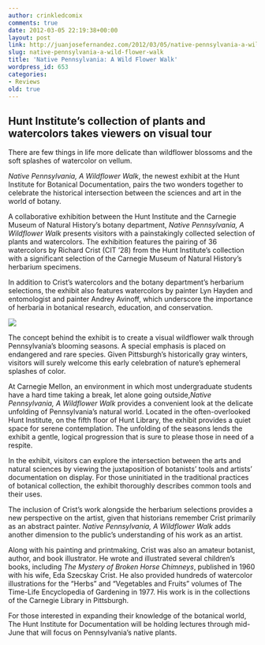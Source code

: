 ```yaml
---
author: crinkledcomix
comments: true
date: 2012-03-05 22:19:38+00:00
layout: post
link: http://juanjosefernandez.com/2012/03/05/native-pennsylvania-a-wild-flower-walk/
slug: native-pennsylvania-a-wild-flower-walk
title: 'Native Pennsylvania: A Wild Flower Walk'
wordpress_id: 653
categories:
- Reviews
old: true
---
```


## Hunt Institute’s collection of plants and watercolors takes viewers on visual tour


There are few things in life more delicate than wildflower blossoms and the soft splashes of watercolor on vellum.

_Native Pennsylvania, A Wildflower Walk_, the newest exhibit at the Hunt Institute for Botanical Documentation, pairs the two wonders together to celebrate the historical intersection between the sciences and art in the world of botany.

A collaborative exhibition between the Hunt Institute and the Carnegie Museum of Natural History’s botany department, _Native Pennsylvania, A Wildflower Walk_ presents visitors with a painstakingly collected selection of plants and watercolors. The exhibition features the pairing of 36 watercolors by Richard Crist (CIT ’28) from the Hunt Institute’s collection with a significant selection of the Carnegie Museum of Natural History’s herbarium specimens.

In addition to Crist’s watercolors and the botany department’s herbarium selections, the exhibit also features watercolors by painter Lyn Hayden and entomologist and painter Andrey Avinoff, which underscore the importance of herbaria in botanical research, education, and conservation.

[![](http://fernandezjuanjose.files.wordpress.com/2012/03/pillbox_-_hunt_library_flowers_-_kate_groschner_dsc_29161.jpeg)](http://fernandezjuanjose.files.wordpress.com/2012/03/pillbox_-_hunt_library_flowers_-_kate_groschner_dsc_29161.jpeg)

The concept behind the exhibit is to create a visual wildflower walk through Pennsylvania’s blooming seasons. A special emphasis is placed on endangered and rare species. Given Pittsburgh’s historically gray winters, visitors will surely welcome this early celebration of nature’s ephemeral splashes of color.

At Carnegie Mellon, an environment in which most undergraduate students have a hard time taking a break, let alone going outside,_Native Pennsylvania, A Wildflower Walk_ provides a convenient look at the delicate unfolding of Pennsylvania’s natural world. Located in the often-overlooked Hunt Institute, on the fifth floor of Hunt Library, the exhibit provides a quiet space for serene contemplation. The unfolding of the seasons lends the exhibit a gentle, logical progression that is sure to please those in need of a respite.

In the exhibit, visitors can explore the intersection between the arts and natural sciences by viewing the juxtaposition of botanists’ tools and artists’ documentation on display. For those uninitiated in the traditional practices of botanical collection, the exhibit thoroughly describes common tools and their uses.

The inclusion of Crist’s work alongside the herbarium selections provides a new perspective on the artist, given that historians remember Crist primarily as an abstract painter. _Native Pennsylvania, A Wildflower Walk_ adds another dimension to the public’s understanding of his work as an artist.

Along with his painting and printmaking, Crist was also an amateur botanist, author, and book illustrator. He wrote and illustrated several children’s books, including _The Mystery of Broken Horse Chimneys_, published in 1960 with his wife, Eda Szecskay Crist. He also provided hundreds of watercolor illustrations for the “Herbs” and “Vegetables and Fruits” volumes of The Time-Life Encyclopedia of Gardening in 1977. His work is in the collections of the Carnegie Library in Pittsburgh.

For those interested in expanding their knowledge of the botanical world, The Hunt Institute for Documentation will be holding lectures through mid-June that will focus on Pennsylvania’s native plants.
